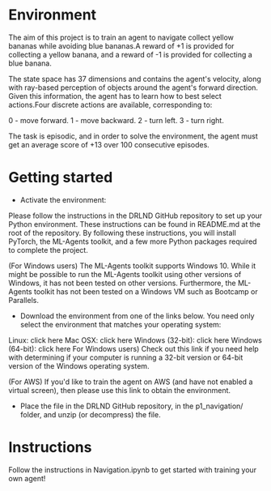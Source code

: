# Environment
The aim of this project is to train an agent to navigate collect yellow bananas while avoiding blue bananas.A reward of +1 is provided for collecting a yellow banana, and a reward of -1 is provided for collecting a blue banana.

The state space has 37 dimensions and contains the agent's velocity, along with ray-based perception of objects around the agent's forward direction. Given this information, the agent has to learn how to best select actions.Four discrete actions are available, corresponding to:

0 - move forward.
1 - move backward.
2 - turn left.
3 - turn right.

The task is episodic, and in order to solve the environment, the agent must get an average score of +13 over 100 consecutive episodes.

# Getting started
* Activate the environment:

Please follow the instructions in the DRLND GitHub repository to set up your Python environment. These instructions can be found in README.md at the root of the repository. By following these instructions, you will install PyTorch, the ML-Agents toolkit, and a few more Python packages required to complete the project.

(For Windows users) The ML-Agents toolkit supports Windows 10. While it might be possible to run the ML-Agents toolkit using other versions of Windows, it has not been tested on other versions. Furthermore, the ML-Agents toolkit has not been tested on a Windows VM such as Bootcamp or Parallels.

* Download the environment from one of the links below. You need only select the environment that matches your operating system:

Linux: click here
Mac OSX: click here
Windows (32-bit): click here
Windows (64-bit): click here
For Windows users) Check out this link if you need help with determining if your computer is running a 32-bit version or 64-bit version of the Windows operating system.

(For AWS) If you'd like to train the agent on AWS (and have not enabled a virtual screen), then please use this link to obtain the environment.

* Place the file in the DRLND GitHub repository, in the p1_navigation/ folder, and unzip (or decompress) the file.

# Instructions
Follow the instructions in Navigation.ipynb to get started with training your own agent!
